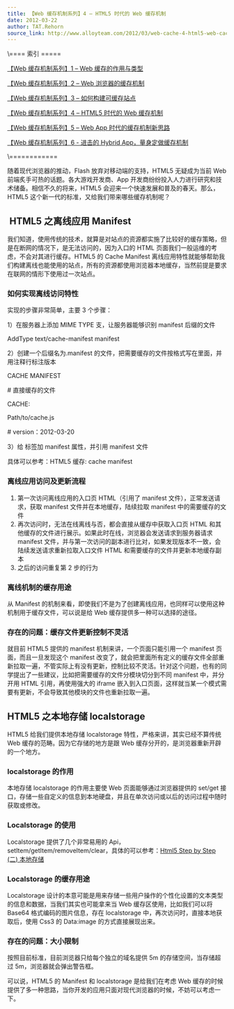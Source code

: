 ```yaml
---
title: 【Web 缓存机制系列】4 – HTML5 时代的 Web 缓存机制
date: 2012-03-22
author: TAT.Rehorn
source_link: http://www.alloyteam.com/2012/03/web-cache-4-html5-web-cache/
---
```


<!-- {% raw %} - for jekyll -->

\\==== 索引 =====

[【Web 缓存机制系列】1 – Web 缓存的作用与类型](http://alloyteam.com/2012/03/web-cache-1-web-cache-overview/)

[【Web 缓存机制系列】2 – Web 浏览器的缓存机制](http://alloyteam.com/2012/03/web-cache-2-browser-cache/) 

[【Web 缓存机制系列】3 – 如何构建可缓存站点](http://alloyteam.com/2012/03/web-cache-3-how-to-build-cacheable-website/)

[【Web 缓存机制系列】4 – HTML5 时代的 Web 缓存机制](http://alloyteam.com/2012/03/web-cache-4-html5-web-cache/)

[【Web 缓存机制系列】5 – Web App 时代的缓存机制新思路](http://alloyteam.com/2012/03/web-cache-5-web-app-cache/)

[【Web 缓存机制系列】6 - 进击的 Hybrid App，量身定做缓存机制](http://www.alloyteam.com/2013/12/web-cache-6-hybrid-app-tailored-cache/)

\\============

随着现代浏览器的推动，Flash 放弃对移动端的支持，HTML5 无疑成为当前 Web 前端炙手可热的话题。各大游戏开发商、App 开发商纷纷投入人力进行研究和技术储备。相信不久的将来，HTML5 会迎来一个快速发展和普及的春天。那么，HTML5 这个新一代的标准，又给我们带来哪些缓存机制呢？

##  HTML5 之离线应用 Manifest

我们知道，使用传统的技术，就算是对站点的资源都实施了比较好的缓存策略，但是在断网的情况下，是无法访问的，因为入口的 HTML 页面我们一般运维的考虑，不会对其进行缓存。HTML5 的 Cache Manifest 离线应用特性就能够帮助我们构建离线也能使用的站点，所有的资源都使用浏览器本地缓存，当然前提是要求在联网的情形下使用过一次站点。

### 如何实现离线访问特性

实现的步骤非常简单，主要 3 个步骤：

1）在服务器上添加 MIME TYPE 支，让服务器能够识别 manifest 后缀的文件

AddType text/cache-manifest manifest

2）创建一个后缀名为.manifest 的文件，把需要缓存的文件按格式写在里面，并用注释行标注版本

CACHE MANIFEST

\# 直接缓存的文件

CACHE:

Path/to/cache.js

\# version：2012-03-20

3）给 <html> 标签加 manifest 属性，并引用 manifest 文件

具体可以参考：HTML5 缓存: cache manifest

<html manifest="path/to/name-of.manifest">

### 离线应用访问及更新流程

1.  第一次访问离线应用的入口页 HTML（引用了 manifest 文件），正常发送请求，获取 manifest 文件并在本地缓存，陆续拉取 manifest 中的需要缓存的文件
2.  再次访问时，无法在线离线与否，都会直接从缓存中获取入口页 HTML 和其他缓存的文件进行展示。如果此时在线，浏览器会发送请求到服务器请求 manifest 文件，并与第一次访问的副本进行比对，如果发现版本不一致，会陆续发送请求重新拉取入口文件 HTML 和需要缓存的文件并更新本地缓存副本
3.  之后的访问重复第 2 步的行为

### 离线机制的缓存用途

从 Manifest 的机制来看，即使我们不是为了创建离线应用，也同样可以使用这种机制用于缓存文件，可以说是给 Web 缓存提供多一种可以选择的途径。

### 存在的问题：缓存文件更新控制不灵活

就目前 HTML5 提供的 manifest 机制来讲，一个页面只能引用一个 manifest 页面，而且一旦发现这个 manifest 改变了，就会把里面所有定义的缓存文件全部重新拉取一遍，不管实际上有没有更新，控制比较不灵活。针对这个问题，也有的同学提出了一些建议，比如把需要缓存的文件分模块切分到不同 manifest 中，并分开用 HTML 引用，再使用强大的 iframe 嵌入到入口页面，这样就当某一个模式需要有更新，不会导致其他模块的文件也重新拉取一遍。

## HTML5 之本地存储 localstorage

HTML5 给我们提供本地存储 localstorage 特性，严格来讲，其实已经不算传统 Web 缓存的范畴。因为它存储的地方是跟 Web 缓存分开的，是浏览器重新开辟的一个地方。

### localstorage 的作用

本地存储 localstorage 的作用主要使 Web 页面能够通过浏览器提供的 set/get 接口，存储一些自定义的信息到本地硬盘，并且在单次访问或以后的访问过程中随时获取或修改。

### Localstorage 的使用

Localstorage 提供了几个非常易用的 Api，setItem/getItem/removeItem/clear，具体的可以参考：[Html5 Step by Step (二) 本地存储](http://www.cnblogs.com/Henllyee/archive/2012/02/26/Html5_Third.html)

### Localstorage 的缓存用途

Localstorage 设计的本意可能是用来存储一些用户操作的个性化设置的文本类型的信息和数据，当我们其实也可能拿来当 Web 缓存区使用，比如我们可以将 Base64 格式编码的图片信息，存在 localstorage 中，再次访问时，直接本地获取后，使用 Css3 的 Data:image 的方式直接展现出来。

### 存在的问题：大小限制

按照目前标准，目前浏览器只给每个独立的域名提供 5m 的存储空间，当存储超过 5m，浏览器就会弹出警告框。

可以说，HTML5 的 Manifest 和 localstorage 是给我们在考虑 Web 缓存的时候提供了多一种思路，当你开发的应用只面对现代浏览器的时候，不妨可以考虑一下。


<!-- {% endraw %} - for jekyll -->